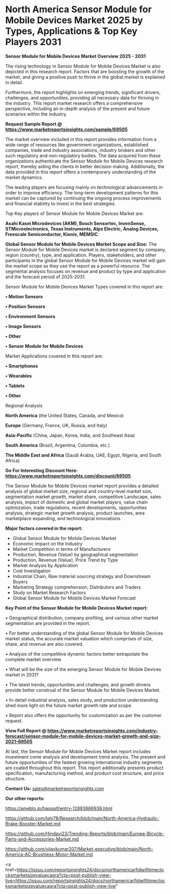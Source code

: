 # North America Sensor Module for Mobile Devices Market 2025 by Types, Applications & Top Key Players 2031

<Strong> Sensor Module for Mobile Devices Market Overview 2025 - 2031</strong>

The rising technology in Sensor Module for Mobile Devices Market is also depicted in this research report. Factors that are boosting the growth of the market, and giving a positive push to thrive in the global market is explained in detail.

Furthermore, the report highlights on emerging trends, significant drivers, challenges, and opportunities, providing all necessary data for thriving in the industry. This report market research offers a comprehensive perspective, including an in-depth analysis of the present and future scenarios within the industry.

<strong>Request Sample Report @ <a href=https://www.marketreportsinsights.com/sample/69505>https://www.marketreportsinsights.com/sample/69505</a></strong>

The market overview included in this report provides information from a wide range of resources like government organizations, established companies, trade and industry associations, industry brokers and other such regulatory and non-regulatory bodies. The data acquired from these organizations authenticate the Sensor Module for Mobile Devices research report, thereby aiding the clients in better decision making. Additionally, the data provided in this report offers a contemporary understanding of the market dynamics.

The leading players are focusing mainly on technological advancements in order to improve efficiency. The long-term development patterns for this market can be captured by continuing the ongoing process improvements and financial stability to invest in the best strategies.

Top Key players of Sensor Module for Mobile Devices Market are:

<strong>Asahi Kasei Microdevices (AKM), Bosch Sensortec, InvenSense, STMicroelectronics, Texas Instruments, Alps Electric, Analog Devices, Freescale Semiconductor, Kionix, MEMSIC</strong>

<strong><b>Global Sensor Module for Mobile Devices Market Scope and Size:</b></strong>
The Sensor Module for Mobile Devices market is declared segment by company, region (country), type, and application. Players, stakeholders, and other participants in the global Sensor Module for Mobile Devices market will gain the market scope as they use the report as a powerful resource. The segmental analysis focuses on revenue and product by type and application and the forecast period of 2025-2031.

Sensor Module for Mobile Devices Market Types covered in this report are:

<strong>• Motion Sensors

• Position Sensors

• Environment Sensors

• Image Sensors

• Other

• Sensor Module for Mobile Devices</strong>

Market Applications covered in this report are:

<strong>• Smartphones

• Wearables

• Tablets

• Other</strong> 

Regional Analysis

<strong>North America</strong> (the United States, Canada, and Mexico)

<strong>Europe</strong> (Germany, France, UK, Russia, and Italy)

<strong>Asia-Pacific</strong> (China, Japan, Korea, India, and Southeast Asia)

<strong>South America</strong> (Brazil, Argentina, Colombia, etc.)

<strong>The Middle East and Africa</strong> (Saudi Arabia, UAE, Egypt, Nigeria, and South Africa)

<strong>Go For Interesting Discount Here: <a href=https://www.marketreportsinsights.com/discount/69505>https://www.marketreportsinsights.com/discount/69505</a></strong>

The Sensor Module for Mobile Devices market report provides a detailed analysis of global market size, regional and country-level market size, segmentation market growth, market share, competitive Landscape, sales analysis, impact of domestic and global market players, value chain optimization, trade regulations, recent developments, opportunities analysis, strategic market growth analysis, product launches, area marketplace expanding, and technological innovations.

<strong><b>Major factors covered in the report:</b></strong>
<ul>
  <li>Global Sensor Module for Mobile Devices Market </li>
  <li>Economic Impact on the Industry</li>
  <li>Market Competition in terms of Manufacturers</li>
  <li>Production, Revenue (Value) by geographical segmentation</li>
  <li>Production, Revenue (Value), Price Trend by Type</li>
  <li>Market Analysis by Application</li>
  <li>Cost Investigation</li>
  <li>Industrial Chain, Raw material sourcing strategy and Downstream Buyers</li>
  <li>Marketing Strategy comprehension, Distributors and Traders</li>
  <li>Study on Market Research Factors</li>
  <li>Global Sensor Module for Mobile Devices Market Forecast</li>
</ul>

<strong><b>Key Point of the Sensor Module for Mobile Devices Market report:</b></strong>

• Geographical distribution, company profiling, and various other market segmentation are provided in the report.

• For better understanding of the global Sensor Module for Mobile Devices market status, the accurate market valuation which comprises of size, share, and revenue are also covered.

• Analysis of the competitive dynamic factors better extrapolate the complete market overview

• What will be the size of the emerging Sensor Module for Mobile Devices market in 2031?

• The latest trends, opportunities and challenges, and growth drivers provide better construal of the Sensor Module for Mobile Devices Market.

• In-detail industrial analysis, sales study, and production understanding shed more light on the future market growth rate and scope.

• Report also offers the opportunity for customization as per the customer request.

<strong><b>View Full Report @ <a href=https://www.marketreportsinsights.com/industry-forecast/sensor-module-for-mobile-devices-market-growth-and-size-2021-69505>https://www.marketreportsinsights.com/industry-forecast/sensor-module-for-mobile-devices-market-growth-and-size-2021-69505</a></b></strong>


At last, the Sensor Module for Mobile Devices Market report includes investment come analysis and development trend analysis. The present and future opportunities of the fastest growing international industry segments are coated throughout this report. This report additionally presents product specification, manufacturing method, and product cost structure, and price structure.

<strong>Contact Us:</strong>
sales@marketreportsinsights.com

<strong>Our other reports:</strong>

<a href=https://ameblo.jp/haqsaif/entry-12893866938.html>https://ameblo.jp/haqsaif/entry-12893866938.html</a>

<a href=https://github.com/Ishi78/Research/blob/main/North-America-Hydraulic-Brake-Booster-Market.md>https://github.com/Ishi78/Research/blob/main/North-America-Hydraulic-Brake-Booster-Market.md</a>

<a href=https://github.com/Hindavi23/Trending-Reports/blob/main/Europe-Bicycle-Parts-and-Accessories-Market.md>https://github.com/Hindavi23/Trending-Reports/blob/main/Europe-Bicycle-Parts-and-Accessories-Market.md</a>

<a href=https://github.com/vijaykumar207/Market-executive/blob/main/North-America-AC-Brushless-Motor-Market.md>https://github.com/vijaykumar207/Market-executive/blob/main/North-America-AC-Brushless-Motor-Market.md</a>

<a href=https://issuu.com/reportsinsights24/docs/northamericarfidwifitimeclocksmarketsizevaluecagra?cta=post-publish-view-live>https://issuu.com/reportsinsights24/docs/northamericarfidwifitimeclocksmarketsizevaluecagra?cta=post-publish-view-live</a>"
